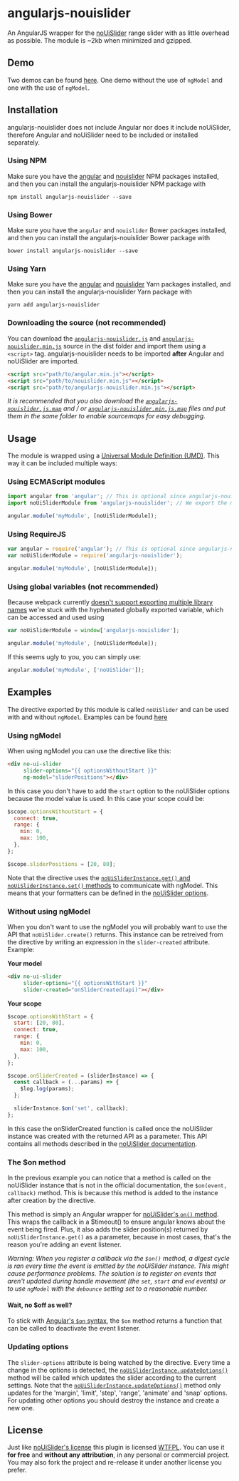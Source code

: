 # angularjs-nouislider
An AngularJS wrapper for the [noUiSlider](https://refreshless.com/nouislider/) range slider with as little overhead as possible. The module is ~2kb when minimized and gzipped.

## Demo
Two demos can be found [here](https://luudjanssen.github.io/angularjs-nouislider/examples). One demo without the use of `ngModel` and one with the use of `ngModel`.

## Installation
angularjs-nouislider does not include Angular nor does it include noUiSlider, therefore Angular and noUiSlider need to
be included or installed separately.

### Using NPM
Make sure you have the [angular](https://www.npmjs.com/package/angular) and [nouislider](https://www.npmjs.com/package/nouislider) NPM packages installed, and then you can install the angularjs-nouislider NPM package with
```
npm install angularjs-nouislider --save
```

### Using Bower
Make sure you have the `angular` and `nouislider` Bower packages installed, and then you can install the angularjs-nouislider Bower package with
```
bower install angularjs-nouislider --save
```

### Using Yarn
Make sure you have the [angular](https://yarnpkg.com/en/package/angular) and [nouislider](https://yarnpkg.com/en/package/nouislider) Yarn packages installed, and then you can install the angularjs-nouislider Yarn package with
```
yarn add angularjs-nouislider
```

### Downloading the source (not recommended)
You can download the [`angularjs-nouislider.js`](https://raw.githubusercontent.com/LuudJanssen/angularjs-nouislider/master/dist/angularjs-nouislider.js) and [`angularjs-nouislider.min.js`](https://raw.githubusercontent.com/LuudJanssen/angularjs-nouislider/master/dist/angularjs-nouislider.min.js) source in the dist folder and import them using a `<script>` tag. angularjs-nouislider needs to be imported **after** Angular and noUiSlider are imported.
```html
<script src="path/to/angular.min.js"></script>
<script src="path/to/nouislider.min.js"></script>
<script src="path/to/angularjs-nouislider.min.js"></script>
```

*It is recommended that you also download the [`angularjs-nouislider.js.map`](https://raw.githubusercontent.com/LuudJanssen/angularjs-nouislider/master/dist/angularjs-nouislider.js.map)  and / or [`angularjs-nouislider.min.js.map`](https://raw.githubusercontent.com/LuudJanssen/angularjs-nouislider/master/dist/angularjs-nouislider.min.js.map) files and put them in the same folder to enable sourcemaps for easy debugging.*

## Usage
The module is wrapped using a [Universal Module Definition (UMD)](https://github.com/umdjs/umd). This way it can be included multiple ways:

### Using ECMAScript modules
```javascript
import angular from 'angular'; // This is optional since angularjs-nouislider imports Angular itself
import noUiSliderModule from 'angularjs-nouislider'; // We export the module name for you

angular.module('myModule', [noUiSliderModule]);
```

### Using RequireJS
```javascript
var angular = require('angular'); // This is optional since angularjs-nouislider imports Angular itself
var noUiSliderModule = require('angularjs-nouislider');

angular.module('myModule', [noUiSliderModule]);
```

### Using global variables (not recommended)
Because webpack currently [doesn't support exporting multiple library names](https://github.com/webpack/webpack/issues/5877) we're stuck with the hyphenated globally exported variable, which can be accessed and used using
```javascript
var noUiSliderModule = window['angularjs-nouislider'];

angular.module('myModule', [noUiSliderModule]);
```

If this seems ugly to you, you can simply use:

```javascript
angular.module('myModule', ['noUiSlider']);
```

## Examples
The directive exported by this module is called `noUiSlider` and can be used with and without `ngModel`. Examples can be found [here](https://luudjanssen.github.io/angularjs-nouislider/examples)

### Using ngModel
When using ngModel you can use the directive like this:
```html
<div no-ui-slider
     slider-options="{{ optionsWithoutStart }}"
     ng-model="sliderPositions"></div>
```

In this case you don't have to add the `start` option to the noUiSlider options because the model value is used. In this case your scope could be:

```javascript
$scope.optionsWithoutStart = {
  connect: true,
  range: {
    min: 0,
    max: 100,
  },
};

$scope.sliderPositions = [20, 80];
```

Note that the directive uses the [`noUiSliderInstance.get()` and `noUiSliderInstance.set()` methods](https://refreshless.com/nouislider/slider-read-write/) to communicate with ngModel. This means that your formatters can be defined in the [noUiSlider options](https://refreshless.com/nouislider/slider-options/). 

### Without using ngModel
When you don't want to use the ngModel you will probably want to use the API that `noUiSlider.create()` returns. This instance can be retreived from the directive by writing an expression in the `slider-created` attribute. Example:

**Your model**
```html
<div no-ui-slider
     slider-options="{{ optionsWithStart }}"
     slider-created="onSliderCreated(api)"></div>
```

**Your scope**
```javascript
$scope.optionsWithStart = {
  start: [20, 80],
  connect: true,
  range: {
    min: 0,
    max: 100,
  },
};

$scope.onSliderCreated = (sliderInstance) => {
  const callback = (...params) => {
    $log.log(params);
  };

  sliderInstance.$on('set', callback);
};
```

In this case the onSliderCreated function is called once the noUiSlider instance was created with the returned API as a parameter. This API contains all methods described in the [noUiSlider documentation](https://refreshless.com/nouislider/).

### The $on method
In the previous example you can notice that a method is called on the noUiSlider instance that is not in the official documentation, the `$on(event, callback)` method. This is because this method is added to the instance after creation by the directive.

This method is simply an Angular wrapper for [noUiSlider's `on()` method](https://refreshless.com/nouislider/events-callbacks/). This wraps the callback in a $timeout() to ensure angular knows about the event being fired. Plus, it also adds the slider position(s) returned by `noUiSliderInstance.get()` as a parameter, because in most cases, that's the reason you're adding an event listener.

*Warning: When you register a callback via the `$on()` method, a digest cycle is ran every time the event is emitted by the noUiSlider instance. This might cause performance problems. The solution is to register on events that aren't updated during handle movement (the `set`, `start` and `end` events) or to use `ngModel` with the `debounce` setting set to a reasonable number.*

#### Wait, no $off as well?
To stick with [Angular's `$on` syntax](https://docs.angularjs.org/api/ng/type/$rootScope.Scope#$on), the `$on` method returns a function that can be called to deactivate the event listener.

### Updating options
The `slider-options` attribute is being watched by the directive. Every time a change in the options is detected, the [`noUiSliderInstance.updateOptions()`](https://refreshless.com/nouislider/more/#section-update) method will be called which updates the slider according to the current settings. Note that the [`noUiSliderInstance.updateOptions()`](https://refreshless.com/nouislider/more/#section-update) method only updates for the 'margin', 'limit', 'step', 'range', 'animate' and 'snap' options. For updating other options you should destroy the instance and create a new one.

## License
Just like [noUiSlider's license](https://github.com/leongersen/noUiSlider#license) this plugin is licensed [WTFPL](http://www.wtfpl.net/about/). You can use it **for free** and **without any attribution**, in any personal or commercial project. You may also fork the project and re-release it under another license you prefer.
